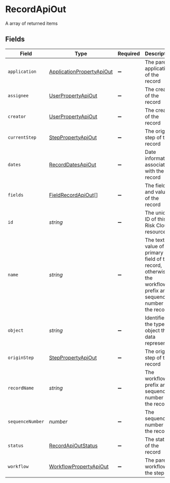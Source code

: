 # RecordApiOut

A array of returned items


## Fields

| Field                                                                                                              | Type                                                                                                               | Required                                                                                                           | Description                                                                                                        | Example                                                                                                            |
| ------------------------------------------------------------------------------------------------------------------ | ------------------------------------------------------------------------------------------------------------------ | ------------------------------------------------------------------------------------------------------------------ | ------------------------------------------------------------------------------------------------------------------ | ------------------------------------------------------------------------------------------------------------------ |
| `application`                                                                                                      | [ApplicationPropertyApiOut](../../models/shared/applicationpropertyapiout.md)                                      | :heavy_minus_sign:                                                                                                 | The parent application of the record                                                                               |                                                                                                                    |
| `assignee`                                                                                                         | [UserPropertyApiOut](../../models/shared/userpropertyapiout.md)                                                    | :heavy_minus_sign:                                                                                                 | The creator of the record                                                                                          |                                                                                                                    |
| `creator`                                                                                                          | [UserPropertyApiOut](../../models/shared/userpropertyapiout.md)                                                    | :heavy_minus_sign:                                                                                                 | The creator of the record                                                                                          |                                                                                                                    |
| `currentStep`                                                                                                      | [StepPropertyApiOut](../../models/shared/steppropertyapiout.md)                                                    | :heavy_minus_sign:                                                                                                 | The origin step of the record                                                                                      |                                                                                                                    |
| `dates`                                                                                                            | [RecordDatesApiOut](../../models/shared/recorddatesapiout.md)                                                      | :heavy_minus_sign:                                                                                                 | Date information associated with the record                                                                        |                                                                                                                    |
| `fields`                                                                                                           | [FieldRecordApiOut](../../models/shared/fieldrecordapiout.md)[]                                                    | :heavy_minus_sign:                                                                                                 | The fields and values of the record                                                                                |                                                                                                                    |
| `id`                                                                                                               | *string*                                                                                                           | :heavy_minus_sign:                                                                                                 | The unique ID of this Risk Cloud resource                                                                          | a1b2c3d4                                                                                                           |
| `name`                                                                                                             | *string*                                                                                                           | :heavy_minus_sign:                                                                                                 | The text value of the primary field of the record, otherwise the workflow prefix and sequence number of the record | Medium Risk                                                                                                        |
| `object`                                                                                                           | *string*                                                                                                           | :heavy_minus_sign:                                                                                                 | Identifies the type of object this data represents                                                                 | application                                                                                                        |
| `originStep`                                                                                                       | [StepPropertyApiOut](../../models/shared/steppropertyapiout.md)                                                    | :heavy_minus_sign:                                                                                                 | The origin step of the record                                                                                      |                                                                                                                    |
| `recordName`                                                                                                       | *string*                                                                                                           | :heavy_minus_sign:                                                                                                 | The workflow prefix and sequence number of the record                                                              | Assessment-7                                                                                                       |
| `sequenceNumber`                                                                                                   | *number*                                                                                                           | :heavy_minus_sign:                                                                                                 | The sequence number of the record                                                                                  | 7                                                                                                                  |
| `status`                                                                                                           | [RecordApiOutStatus](../../models/shared/recordapioutstatus.md)                                                    | :heavy_minus_sign:                                                                                                 | The status of the record                                                                                           | IN_PROGRESS                                                                                                        |
| `workflow`                                                                                                         | [WorkflowPropertyApiOut](../../models/shared/workflowpropertyapiout.md)                                            | :heavy_minus_sign:                                                                                                 | The parent workflow of the step                                                                                    |                                                                                                                    |